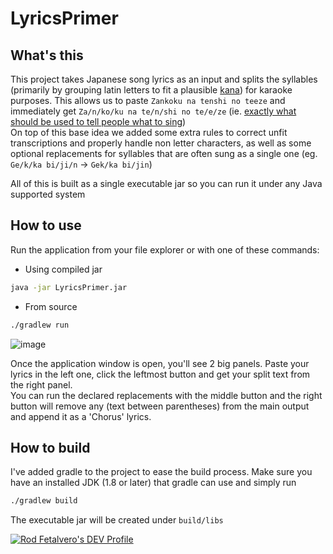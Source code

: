 # LyricsPrimer

## What's this

This project takes Japanese song lyrics as an input and splits the syllables (primarily by grouping latin letters to fit a plausible [kana](https://en.wikipedia.org/wiki/Kana)) for karaoke purposes. This allows us to paste `Zankoku na tenshi no teeze` and immediately get `Za/n/ko/ku na te/n/shi no te/e/ze` (ie. [exactly what should be used to tell people what to sing](https://youtu.be/nU21rCWkuJw?t=68))  
On top of this base idea we added some extra rules to correct unfit transcriptions and properly handle non letter characters, as well as some optional replacements for syllables that are often sung as a single one (eg. `Ge/k/ka bi/ji/n` -> `Gek/ka bi/jin`)

All of this is built as a single executable jar so you can run it under any Java supported system

## How to use

Run the application from your file explorer or with one of these commands:
- Using compiled jar
```bash
java -jar LyricsPrimer.jar
```
- From source
```bash
./gradlew run
```

![image](https://i.imgur.com/CCgr46X.png)

Once the application window is open, you'll see 2 big panels. Paste your lyrics in the left one, click the leftmost button and get your split text from the right panel.  
You can run the declared replacements with the middle button and the right button will remove any (text between parentheses) from the main output and append it as a 'Chorus' lyrics.

## How to build

I've added gradle to the project to ease the build process. Make sure you have an installed JDK (1.8 or later) that gradle can use and simply run
```bash
./gradlew build
```
The executable jar will be created under `build/libs`

[![Rod Fetalvero's DEV Profile](https://d2fltix0v2e0sb.cloudfront.net/dev-badge.svg)](https://dev.to/nyorja)

